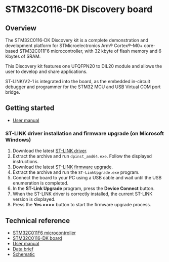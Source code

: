 # STM32C0116-DK Discovery board

## Overview

The STM32C0116-DK Discovery kit is a complete demonstration and development platform for STMicroelectronics Arm® Cortex®-M0+ core-based STM32C011F6 microcontroller, with 32 kbyte of flash memory and 6 Kbytes of SRAM.

This Discovery kit features one UFQFPN20 to DIL20 module and allows the user to develop and share applications.

ST-LINK/V2-1 is integrated into the board, as the embedded in-circuit debugger and programmer for the STM32 MCU and USB Virtual COM port bridge.

## Getting started

- [User manual](https://www.st.com/resource/en/user_manual/um2970-discovery-kit-with-stm32c011f6-mcu-stmicroelectronics.pdf)

### ST-LINK driver installation and firmware upgrade (on Microsoft Windows)

1. Download the latest [ST-LINK driver](https://www.st.com/en/development-tools/stsw-link009.html).
2. Extract the archive and run `dpinst_amd64.exe`. Follow the displayed instructions.
3. Download the latest [ST-LINK firmware upgrade](https://www.st.com/en/development-tools/stsw-link007.html).
4. Extract the archive and run the `ST-LinkUpgrade.exe` program.
5. Connect the board to your PC using a USB cable and wait until the USB enumeration is completed.
6. In the **ST-Link Upgrade** program, press the **Device Connect** button.
7. When the ST-LINK driver is correctly installed, the current ST-LINK version is displayed.
8. Press the **Yes >>>>** button to start the firmware upgrade process.

## Technical reference

- [STM32C011F6 microcontroller](https://www.st.com/en/microcontrollers-microprocessors/stm32c011f6.html)
- [STM32C0116-DK board](https://www.st.com/en/evaluation-tools/stm32c0116-dk.html)
- [User manual](https://www.st.com/resource/en/user_manual/um2970-discovery-kit-with-stm32c011f6-mcu-stmicroelectronics.pdf)
- [Data brief](https://www.st.com/resource/en/data_brief/stm32c0116-dk.pdf)
- [Schematic](https://www.st.com/resource/en/schematic_pack/mb1684-c011f6-b01-schematic.pdf)
